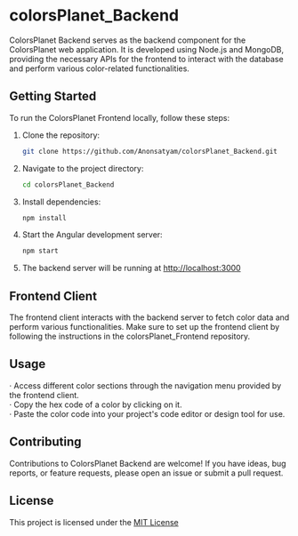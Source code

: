 # colorsPlanet_Backend
ColorsPlanet Backend serves as the backend component for the ColorsPlanet web application. It is developed using Node.js and MongoDB, providing the necessary APIs for the frontend to interact with the database and perform various color-related functionalities.

## Getting Started

To run the ColorsPlanet Frontend locally, follow these steps:

1. Clone the repository:
   ```bash
   git clone https://github.com/Anonsatyam/colorsPlanet_Backend.git
   
2. Navigate to the project directory:
   ```bash
   cd colorsPlanet_Backend

3. Install dependencies:
   ```bash
   npm install

4. Start the Angular development server:
   ```bash
   npm start

5. The backend server will be running at [http://localhost:3000](http://localhost:3000)

## Frontend Client
The frontend client interacts with the backend server to fetch color data and perform various functionalities. Make sure to set up the frontend client by following the instructions in the colorsPlanet_Frontend repository.

## Usage
&middot; Access different color sections through the navigation menu provided by the frontend client.
<br>&middot; Copy the hex code of a color by clicking on it.
<br>&middot; Paste the color code into your project's code editor or design tool for use.

## Contributing
Contributions to ColorsPlanet Backend are welcome! If you have ideas, bug reports, or feature requests, please open an issue or submit a pull request.

## License
This project is licensed under the [MIT License](https://opensource.org/license/mit)
